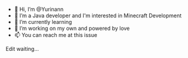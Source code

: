 - 👋 Hi, I’m @Yurinann
- 👀 I’m a Java developer and I'm interested in Minecraft Development
- 🌱 I’m currently learning 
- 💞️ I’m working on my own and powered by love
- 📫 You can reach me at this issue

Edit waiting...
